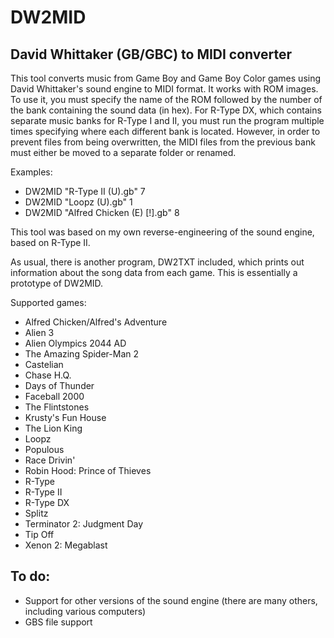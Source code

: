 # DW2MID
## David Whittaker (GB/GBC) to MIDI converter

This tool converts music from Game Boy and Game Boy Color games using David Whittaker's sound engine to MIDI format.
It works with ROM images. To use it, you must specify the name of the ROM followed by the number of the bank containing the sound data (in hex).
For R-Type DX, which contains separate music banks for R-Type I and II, you must run the program multiple times specifying where each different bank is located. However, in order to prevent files from being overwritten, the MIDI files from the previous bank must either be moved to a separate folder or renamed.

Examples:
* DW2MID "R-Type II (U).gb" 7
* DW2MID "Loopz (U).gb" 1
* DW2MID "Alfred Chicken (E) [!].gb" 8

This tool was based on my own reverse-engineering of the sound engine, based on R-Type II.

As usual, there is another program, DW2TXT included, which prints out information about the song data from each game. This is essentially a prototype of DW2MID.

Supported games:
  * Alfred Chicken/Alfred's Adventure
  * Alien 3
  * Alien Olympics 2044 AD
  * The Amazing Spider-Man 2
  * Castelian
  * Chase H.Q.
  * Days of Thunder
  * Faceball 2000
  * The Flintstones
  * Krusty's Fun House
  * The Lion King
  * Loopz
  * Populous
  * Race Drivin'
  * Robin Hood: Prince of Thieves
  * R-Type
  * R-Type II
  * R-Type DX
  * Splitz
  * Terminator 2: Judgment Day
  * Tip Off
  * Xenon 2: Megablast

## To do:
  * Support for other versions of the sound engine (there are many others, including various computers)
  * GBS file support
